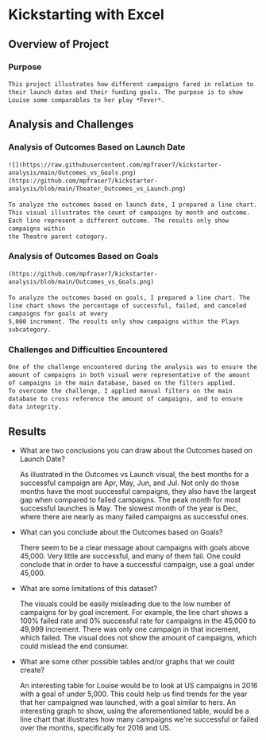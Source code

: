 # Kickstarting with Excel

## Overview of Project

### Purpose

	This project illustrates how different campaigns fared in relation to their launch dates and their funding goals. The purpose is to show Louise some comparables to her play *Fever*.

## Analysis and Challenges

### Analysis of Outcomes Based on Launch Date
	
	![](https://raw.githubusercontent.com/mpfraser7/kickstarter-analysis/main/Outcomes_vs_Goals.png)
	(https://github.com/mpfraser7/kickstarter-analysis/blob/main/Theater_Outcomes_vs_Launch.png) 

	To analyze the outcomes based on launch date, I prepared a line chart. This visual illustrates the count of campaigns by month and outcome. Each line represent a different outcome. The results only show campaigns within
	the Theatre parent category.

### Analysis of Outcomes Based on Goals

	(https://github.com/mpfraser7/kickstarter-analysis/blob/main/Outcomes_vs_Goals.png)

	To analyze the outcomes based on goals, I prepared a line chart. The line chart shows the percentage of successful, failed, and canceled campaigns for goals at every
	5,000 increment. The results only show campaigns within the Plays subcategory.

### Challenges and Difficulties Encountered

	One of the challenge encountered during the analysis was to ensure the amount of campaigns in both visual were representative of the amount of campaigns in the main database, based on the filters applied.
	To overcome the challenge, I applied manual filters on the main database to cross reference the amount of campaigns, and to ensure data integrity.

## Results

- What are two conclusions you can draw about the Outcomes based on Launch Date?

	As illustrated in the Outcomes vs Launch visual, the best months for a successful campaign are Apr, May, Jun, and Jul. Not only do those months have the most successful campaigns, they also have the 
	largest gap when compared to failed campaigns. The peak month for most successful launches is May. The slowest month of the year is Dec, where there are nearly as many failed campaigns as successful ones.

- What can you conclude about the Outcomes based on Goals?
	
	There seem to be a clear message about campaigns with goals above 45,000. Very little are successful, and many of them fail. One could conclude that in order to have a successful campaign, use a goal under 45,000.

- What are some limitations of this dataset?

	The visuals could be easily misleading due to the low number of campaigns for by goal increment. For example, the line chart shows a 100% failed rate and 0% successful rate for campaigns in the 45,000 to 49,999 increment.
	There was only one campaign in that increment, which failed. The visual does not show the amount of campaigns, which could mislead the end consumer.

- What are some other possible tables and/or graphs that we could create?

	An interesting table for Louise would be to look at US campaigns in 2016 with a goal of under 5,000. This could help us find trends for the year that her campaigned was launched, with a goal similar to hers.
	An interesting graph to show, using the aforementioned table, would be a line chart that illustrates how many campaigns we're successful or failed over the months, specifically for 2016 and US.
